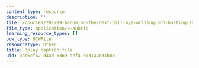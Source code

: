 ```yaml
---
content_type: resource
description: ''
file: /courses/20-219-becoming-the-next-bill-nye-writing-and-hosting-the-educational-show-january-iap-2015/3dc6cf62d4ad5369aef46031a2c31b88_W1TMyIn2SIg.vtt
file_type: application/x-subrip
learning_resource_types: []
ocw_type: OCWFile
resourcetype: Other
title: 3play caption file
uid: 3dc6cf62-d4ad-5369-aef4-6031a2c31b88
---
```

